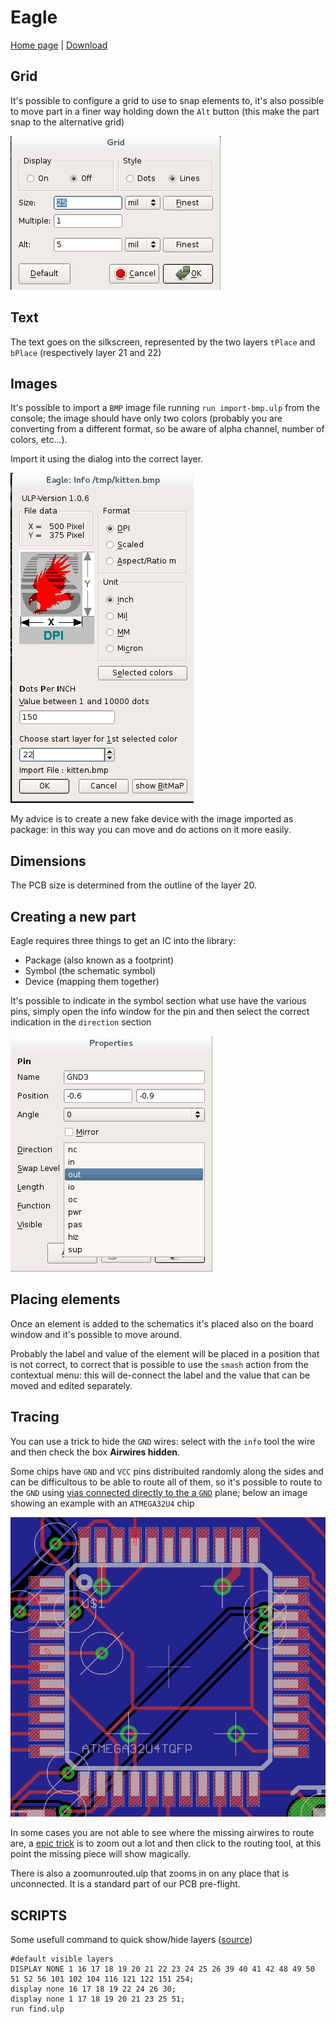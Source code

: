 # Eagle

[Home page](http://www.cadsoftusa.com/) | [Download](http://www.cadsoftusa.com/download-eagle/)

## Grid

It's possible to configure a grid to use to snap elements to, it's also possible to move part in a finer way
holding down the ``Alt`` button (this make the part snap to the alternative grid)

![grid configuration](Images/grid.png)

## Text

The text goes on the silkscreen, represented by the two layers ``tPlace`` and ``bPlace`` (respectively
layer 21 and 22)

## Images

It's possible to import a ``BMP`` image file running ``run import-bmp.ulp`` from the console;
the image should have only two colors (probably you are converting from a different format, so
be aware of alpha channel, number of colors, etc...).

Import it using the dialog into the correct layer.

![import bmp dialog](Images/import-bmp-dialog.png)

My advice is to create a new fake device with the image imported as package: in this way you can
move and do actions on it more easily.

## Dimensions

The PCB size is determined from the outline of the layer 20.

## Creating a new part

Eagle requires three things to get an IC into the library:

* Package (also known as a footprint)
* Symbol (the schematic symbol)
* Device (mapping them together)

It's possible to indicate in the symbol section what use have the various pins, simply open the info
window for the pin and then select the correct indication in the ``direction`` section

![direction for pin](Images/pin-menu.png)

## Placing elements

Once an element is added to the schematics it's placed also on the board window and it's possible
to move around.

Probably the label and value of the element will be placed in a position that is not correct, to correct
that is possible to use the ``smash`` action from the contextual menu: this will de-connect the label and the
value that can be moved and edited separately.

## Tracing

You can use a trick to hide the ``GND`` wires: select with the ``info`` tool the wire and
then check the box **Airwires hidden**.

Some chips have ``GND`` and ``VCC`` pins distribuited randomly along the sides and can be difficultous to be
able to route all of them, so it's possible to route to the ``GND`` using [vias connected directly to the a ``GND``](http://cmosedu.com/jbaker/students/kendrick/ViasGND/ViasGND.htm)
plane; below an image showing an example with an ``ATMEGA32U4`` chip

![example of routing using via](Images/route-ground-by-via.png)

In some cases you are not able to see where the missing airwires to route are, a [epic trick](https://blog.adafruit.com/2012/08/31/eagle-quicktip-finding-that-missing-airwire/)
is to zoom out a lot and then click to the routing tool, at this point the missing piece
will show magically.

There is also a zoomunrouted.ulp that zooms in on any place that is unconnected. It is a standard part of our PCB pre-flight.

## SCRIPTS

Some usefull command to quick show/hide layers ([source](http://dangerous-prototypes-open-hardware.googlecode.com/svn/trunk/Eagle_Part_Library/helpful_scripts/))

```
#default visible layers
DISPLAY NONE 1 16 17 18 19 20 21 22 23 24 25 26 39 40 41 42 48 49 50 51 52 56 101 102 104 116 121 122 151 254;
display none 16 17 18 19 22 24 26 30;
display none 1 17 18 19 20 21 23 25 51;
run find.ulp
```


